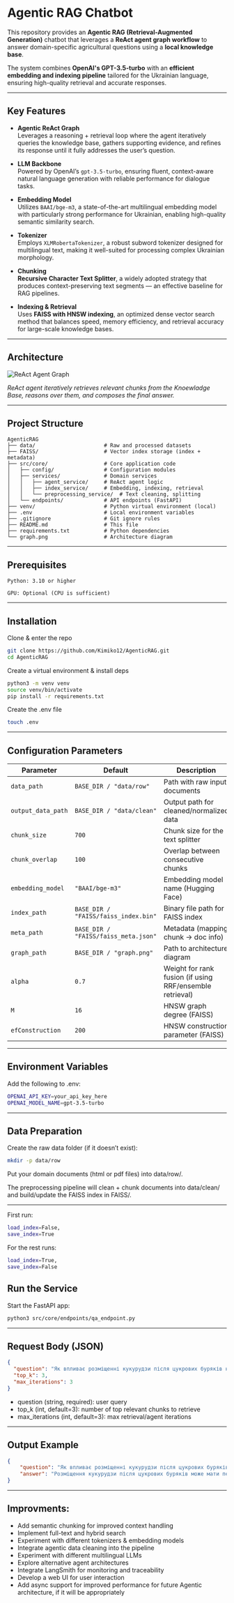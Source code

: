 # Agentic RAG Chatbot

This repository provides an **Agentic RAG (Retrieval-Augmented Generation)** chatbot that leverages a **ReAct agent graph workflow** to answer domain-specific agricultural questions using a **local knowledge base**.  

The system combines **OpenAI's GPT-3.5-turbo** with an **efficient embedding and indexing pipeline** tailored for the Ukrainian language, ensuring high-quality retrieval and accurate responses.

---

## Key Features

- **Agentic ReAct Graph**  
  Leverages a reasoning + retrieval loop where the agent iteratively queries the knowledge base, gathers supporting evidence, and refines its response until it fully addresses the user’s question.

- **LLM Backbone**  
  Powered by OpenAI’s `gpt-3.5-turbo`, ensuring fluent, context-aware natural language generation with reliable performance for dialogue tasks.

- **Embedding Model**  
  Utilizes `BAAI/bge-m3`, a state-of-the-art multilingual embedding model with particularly strong performance for Ukrainian, enabling high-quality semantic similarity search.

- **Tokenizer**  
  Employs `XLMRobertaTokenizer`, a robust subword tokenizer designed for multilingual text, making it well-suited for processing complex Ukrainian morphology.

- **Chunking**  
  **Recursive Character Text Splitter**, a widely adopted strategy that produces context-preserving text segments — an effective baseline for RAG pipelines.

- **Indexing & Retrieval**  
  Uses **FAISS with HNSW indexing**, an optimized dense vector search method that balances speed, memory efficiency, and retrieval accuracy for large-scale knowledge bases.

---

## Architecture

![ReAct Agent Graph](graph.png)

*ReAct agent iteratively retrieves relevant chunks from the Knoewladge Base, reasons over them, and composes the final answer.*

---

## Project Structure

```text
AgenticRAG
├── data/                      # Raw and processed datasets
├── FAISS/                     # Vector index storage (index + metadata)
├── src/core/                  # Core application code
│   ├── config/                # Configuration modules
│   ├── services/              # Domain services
│   │   ├── agent_service/     # ReAct agent logic
│   │   ├── index_service/     # Embedding, indexing, retrieval
│   │   └── preprocessing_service/  # Text cleaning, splitting
│   └── endpoints/             # API endpoints (FastAPI)
├── venv/                      # Python virtual environment (local)
├── .env                       # Local environment variables
├── .gitignore                 # Git ignore rules
├── README.md                  # This file
├── requirements.txt           # Python dependencies
└── graph.png                  # Architecture diagram
```

---

## Prerequisites
```text
Python: 3.10 or higher

GPU: Optional (CPU is sufficient)
```

---

## Installation

Clone & enter the repo

```bash
git clone https://github.com/Kimiko12/AgenticRAG.git
cd AgenticRAG
```

Create a virtual environment & install deps
```bash
python3 -m venv venv
source venv/bin/activate
pip install -r requirements.txt
```

Create the .env file
```bash
touch .env
```

---

## Configuration Parameters
| Parameter          | Default                              | Description                                              |
| ------------------ | ------------------------------------ | -------------------------------------------------------- |
| `data_path`        | `BASE_DIR / "data/row"`              | Path with raw input documents                            |
| `output_data_path` | `BASE_DIR / "data/clean"`            | Output path for cleaned/normalized data                  |
| `chunk_size`       | `700`                                | Chunk size for the text splitter                         |
| `chunk_overlap`    | `100`                                | Overlap between consecutive chunks                       |
| `embedding_model`  | `"BAAI/bge-m3"`                      | Embedding model name (Hugging Face)                      |
| `index_path`       | `BASE_DIR / "FAISS/faiss_index.bin"` | Binary file path for FAISS index                         |
| `meta_path`        | `BASE_DIR / "FAISS/faiss_meta.json"` | Metadata (mapping chunk → doc info)                      |
| `graph_path`       | `BASE_DIR / "graph.png"`             | Path to architecture diagram                             |
| `alpha`            | `0.7`                                | Weight for rank fusion (if using RRF/ensemble retrieval) |
| `M`                | `16`                                 | HNSW graph degree (FAISS)                                |
| `efConstruction`   | `200`                                | HNSW construction parameter (FAISS)                      |


---

## Environment Variables

Add the following to .env:
```bash
OPENAI_API_KEY=your_api_key_here
OPENAI_MODEL_NAME=gpt-3.5-turbo
```

---

## Data Preparation

Create the raw data folder (if it doesn’t exist):
```bash
mkdir -p data/row
```
Put your domain documents (html or pdf files) into data/row/.

The preprocessing pipeline will clean + chunk documents into data/clean/ and build/update the FAISS index in FAISS/.

---

First run:
```bash
load_index=False,
save_index=True
```

For the rest runs:
```bash
load_index=True,
save_index=False
```

## Run the Service

Start the FastAPI app:
```bash
python3 src/core/endpoints/qa_endpoint.py
```

---

## Request Body (JSON)
```json
{
  "question": "Як впливає розміщенні кукурудзи після цукрових буряків на почву?",
  "top_k": 3,
  "max_iterations": 3
}
```
- question (string, required): user query
- top_k (int, default=3): number of top relevant chunks to retrieve
- max_iterations (int, default=3): max retrieval/agent iterations

---

## Output Example
```json
{
    "question": "Як впливає розміщенні кукурудзи після цукрових буряків на почву?",
    "answer": "Розміщення кукурудзи після цукрових буряків може мати певний вплив на почву. При такій сівозміні погіршуються умови живлення, зокрема знижується засвоюваність фосфатів. Кукурудзу можна вирощувати на постійному місці, оскільки вона добре переносить монокультуру. Для отримання високих врожаїв важливо створити гарний агрофон з відповідною системою удобрень і підготовкою ґрунту. Також у посіві кукурудзи є можливість ефективного контролю бур'янів. Залишки рослин, що залишаються на полі після збирання урожаю, можуть покращувати органічну частину ґрунту."
}
```

---

## Improvments:
- Add semantic chunking for improved context handling
- Implement full-text and hybrid search
- Experiment with different tokenizers & embedding models
- Integrate agentic data cleaning into the pipeline
- Experiment with different multilingual LLMs
- Explore alternative agent architectures
- Integrate LangSmith for monitoring and traceability
- Develop a web UI for user interaction
- Add async support for improved performance for future Agentic architecture, if it will be appropriately